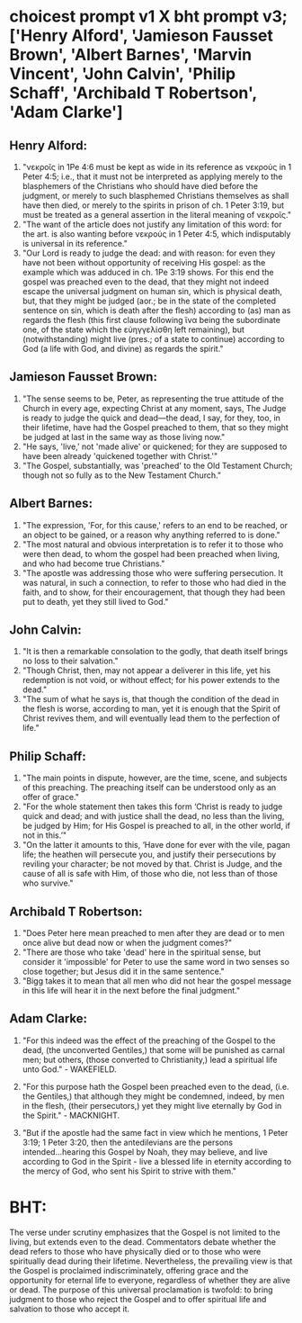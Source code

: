 # choicest prompt v1 X bht prompt v3; ['Henry Alford', 'Jamieson Fausset Brown', 'Albert Barnes', 'Marvin Vincent', 'John Calvin', 'Philip Schaff', 'Archibald T Robertson', 'Adam Clarke']

## Henry Alford:
1. "νεκροῖς in 1Pe 4:6 must be kept as wide in its reference as νεκρούς in 1 Peter 4:5; i.e., that it must not be interpreted as applying merely to the blasphemers of the Christians who should have died before the judgment, or merely to such blasphemed Christians themselves as shall have then died, or merely to the spirits in prison of ch. 1 Peter 3:19, but must be treated as a general assertion in the literal meaning of νεκροῖς."
2. "The want of the article does not justify any limitation of this word: for the art. is also wanting before νεκρούς in 1 Peter 4:5, which indisputably is universal in its reference."
3. "Our Lord is ready to judge the dead: and with reason: for even they have not been without opportunity of receiving His gospel: as the example which was adduced in ch. 1Pe 3:19 shows. For this end the gospel was preached even to the dead, that they might not indeed escape the universal judgment on human sin, which is physical death, but, that they might be judged (aor.; be in the state of the completed sentence on sin, which is death after the flesh) according to (as) man as regards the flesh (this first clause following ἵνα being the subordinate one, of the state which the εὐηγγελίσθη left remaining), but (notwithstanding) might live (pres.; of a state to continue) according to God (a life with God, and divine) as regards the spirit."

## Jamieson Fausset Brown:
1. "The sense seems to be, Peter, as representing the true attitude of the Church in every age, expecting Christ at any moment, says, The Judge is ready to judge the quick and dead—the dead, I say, for they, too, in their lifetime, have had the Gospel preached to them, that so they might be judged at last in the same way as those living now."
2. "He says, 'live,' not 'made alive' or quickened; for they are supposed to have been already 'quickened together with Christ.'"
3. "The Gospel, substantially, was 'preached' to the Old Testament Church; though not so fully as to the New Testament Church."

## Albert Barnes:
1. "The expression, 'For, for this cause,' refers to an end to be reached, or an object to be gained, or a reason why anything referred to is done."
2. "The most natural and obvious interpretation is to refer it to those who were then dead, to whom the gospel had been preached when living, and who had become true Christians."
3. "The apostle was addressing those who were suffering persecution. It was natural, in such a connection, to refer to those who had died in the faith, and to show, for their encouragement, that though they had been put to death, yet they still lived to God."

## John Calvin:
1. "It is then a remarkable consolation to the godly, that death itself brings no loss to their salvation."
2. "Though Christ, then, may not appear a deliverer in this life, yet his redemption is not void, or without effect; for his power extends to the dead."
3. "The sum of what he says is, that though the condition of the dead in the flesh is worse, according to man, yet it is enough that the Spirit of Christ revives them, and will eventually lead them to the perfection of life."

## Philip Schaff:
1. "The main points in dispute, however, are the time, scene, and subjects of this preaching. The preaching itself can be understood only as an offer of grace."
2. "For the whole statement then takes this form ‘Christ is ready to judge quick and dead; and with justice shall the dead, no less than the living, be judged by Him; for His Gospel is preached to all, in the other world, if not in this.’"
3. "On the latter it amounts to this, ‘Have done for ever with the vile, pagan life; the heathen will persecute you, and justify their persecutions by reviling your character; be not moved by that. Christ is Judge, and the cause of all is safe with Him, of those who die, not less than of those who survive."

## Archibald T Robertson:
1. "Does Peter here mean preached to men after they are dead or to men once alive but dead now or when the judgment comes?" 
2. "There are those who take 'dead' here in the spiritual sense, but consider it 'impossible' for Peter to use the same word in two senses so close together; but Jesus did it in the same sentence."
3. "Bigg takes it to mean that all men who did not hear the gospel message in this life will hear it in the next before the final judgment."

## Adam Clarke:
1. "For this indeed was the effect of the preaching of the Gospel to the dead, (the unconverted Gentiles,) that some will be punished as carnal men; but others, (those converted to Christianity,) lead a spiritual life unto God." - WAKEFIELD.

2. "For this purpose hath the Gospel been preached even to the dead, (i.e. the Gentiles,) that although they might be condemned, indeed, by men in the flesh, (their persecutors,) yet they might live eternally by God in the Spirit." - MACKNIGHT.

3. "But if the apostle had the same fact in view which he mentions, 1 Peter 3:19; 1 Peter 3:20, then the antedilevians are the persons intended...hearing this Gospel by Noah, they may believe, and live according to God in the Spirit - live a blessed life in eternity according to the mercy of God, who sent his Spirit to strive with them."


# BHT:
The verse under scrutiny emphasizes that the Gospel is not limited to the living, but extends even to the dead. Commentators debate whether the dead refers to those who have physically died or to those who were spiritually dead during their lifetime. Nevertheless, the prevailing view is that the Gospel is proclaimed indiscriminately, offering grace and the opportunity for eternal life to everyone, regardless of whether they are alive or dead. The purpose of this universal proclamation is twofold: to bring judgment to those who reject the Gospel and to offer spiritual life and salvation to those who accept it.
